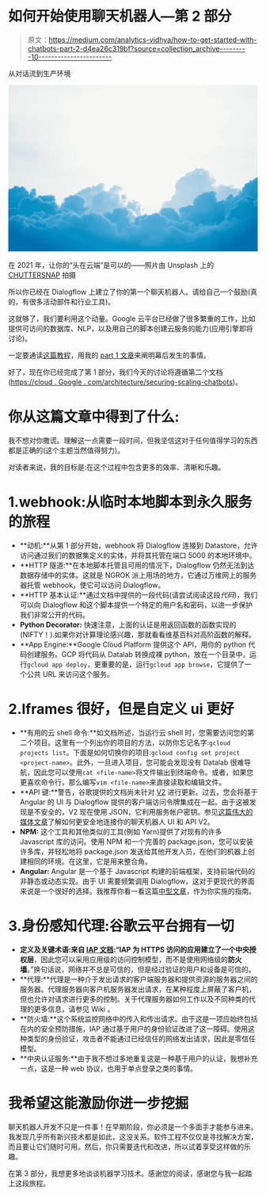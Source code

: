 # 如何开始使用聊天机器人—第 2 部分

> 原文：<https://medium.com/analytics-vidhya/how-to-get-started-with-chatbots-part-2-d4ea26c319bf?source=collection_archive---------10----------------------->

从对话流到生产环境

![](img/89919b7a353cece51b6aaac3d8a359f0.png)

在 2021 年，让你的“头在云端”是可以的——照片由 Unsplash 上的 [CHUTTERSNAP](https://unsplash.com/@chuttersnap) 拍摄

所以你已经在 Dialogflow 上建立了你的第一个聊天机器人。请给自己一个鼓励(真的，有很多活动部件和行业工具)。

这就够了，我们要利用这个动量。Google 云平台已经做了很多繁重的工作，比如提供可访问的数据库、NLP，以及用自己的脚本创建云服务的能力(应用引擎即将讨论)。

一定要通读[这篇教程](https://cloud.google.com/architecture/building-chatbot-agent-dialogflow)，用我的 [part 1 文章](/analytics-vidhya/how-to-get-started-with-chatbots-part-1-29d619759b33)来阐明幕后发生的事情。

好了，现在你已经完成了第 1 部分，我们今天的讨论将遵循第二个文档([https://cloud . Google . com/architecture/securing-scaling-chatbots](https://cloud.google.com/architecture/securing-scaling-chatbots))。

# 你从这篇文章中得到了什么:

我不想对你撒谎。理解这一点需要一段时间，但我坚信这对于任何值得学习的东西都是正确的(这个主题当然值得努力)。

对读者来说，我的目标是:在这个过程中包含更多的效率、清晰和乐趣。

# 1.webhook:从临时本地脚本到永久服务的旅程

*   **动机:**从第 1 部分开始，webhook 将 Dialogflow 连接到 Datastore，允许访问通过我们的数据集定义的实体，并将其托管在端口 5000 的本地环境中。
*   **HTTP 隧道:**在本地脚本托管且可用的情况下，Dialogflow 仍然无法到达数据存储中的实体。这就是 NGROK 派上用场的地方，它通过万维网上的服务器托管 webhook，使它可以访问 Dialogflow。
*   **HTTP 基本认证:**通过文档中提供的一段代码(请尝试阅读这段*代码*)，我们可以向 Dialogflow 和这个脚本提供一个特定的用户名和密码，以进一步保护我们非常公开的代码。
*   **Python Decorator:** 快速注意，上面的认证是用返回函数的函数实现的(NIFTY！).如果你对计算理论感兴趣，那就看看维基百科对高阶函数的解释。
*   **App Engine:**Google Cloud Platform 提供这个 API，用你的 python 代码创建服务。GCP 将代码从 Datalab 转换成裸 python，放在一个目录中，运行`gcloud app deploy`，更重要的是，运行`gcloud app browse`，它提供了一个公共 URL 来访问这个服务。

# 2.Iframes 很好，但是自定义 ui 更好

*   **有用的云 shell 命令:**如文档所述，当运行云 shell 时，您需要访问您的第二个项目。这里有一个列出你的项目的方法，以防你忘记名字:`gcloud projects list`。下面是如何切换你的项目:`gcloud config set project <project-name>`。此外，一旦进入项目，您可能会发现没有 Datalab 很难导航，因此您可以使用`cat <file-name>`将文件输出到终端命令。或者，如果您更喜欢命令行，那么编写`vim <file-name>`来直接读取和编辑文件。
*   **API 键:**警告，谷歌提供的文档尚未针对 [V2](https://cloud.google.com/dialogflow/es/docs/quick/setup#auth) 进行更新。过去，您会将基于 Angular 的 UI 与 Dialogflow 提供的客户端访问令牌集成在一起。由于这被发现是不安全的，V2 现在使用 JSON，它利用服务帐户密钥。参见[这篇伟大的媒体文章](/google-cloud/how-to-create-a-chatbot-using-dialogflow-enterprise-edition-and-dialogflow-api-v2-923f4a965176)了解如何更安全地连接你的聊天机器人 UI 和 API V2。
*   **NPM:** 这个工具和其他类似的工具(例如 Yarn)提供了对现有的许多 Javascript 库的访问。使用 NPM 和一个完善的 package.json，您可以安装许多库，并轻松地将 package.json 发送给其他开发人员，在他们的机器上创建相同的环境。在这里，它是用来整合角。
*   **Angular:** Angular 是一个基于 Javascript 构建的前端框架，支持前端代码的非静态或动态实现。由于 UI 需要频繁调用 Dialogflow，这对于更现代的界面来说是一个很好的选择。我推荐你看一看这篇[中型文章](/voice-tech-podcast/building-engaging-conversational-uis-with-rich-responses-using-dialogflow-fd182b2547e3)，作为你实施的指南。

# 3.身份感知代理:谷歌云平台拥有一切

*   **定义及关键术语:**来自 [IAP 文档](https://cloud.google.com/iap/docs):“IAP 为 HTTPS 访问的应用建立了一个**中央授权层**，因此您可以采用应用级的访问控制模型，而不是使用网络级的**防火墙**。”换句话说，网络并不总是可信的，但是经过验证的用户和设备是可信的。
*   **代理:**代理是一种介于发出请求的客户端服务器和提供资源的服务器之间的服务器。代理服务器向客户机服务器发出请求，在某种程度上屏蔽了客户机，但也允许对请求进行更多的控制。关于代理服务器如何工作以及不同种类的代理的更多信息，请参见 Wiki 。
*   **防火墙:**这个系统监控网络中的传入和传出请求。由于这是一项应始终包括在内的安全预防措施，IAP 通过基于用户的身份验证改进了这一障碍。使用这种类型的身份验证，攻击者不能通过已经信任的网络发出请求，因此是零信任模型。
*   **中央认证服务:**由于我不想过多地重复这是一种基于用户的认证，我想补充一点，这是一种 web 协议，也用于单点登录之类的事情。

# 我希望这能激励你进一步挖掘

聊天机器人开发不只是一件事！在早期阶段，你必须是一个多面手才能参与进来。我发现几乎所有新兴技术都是如此，这没关系。软件工程不仅仅是寻找解决方案，而且要让它们随时可用。然后，你只需要迭代和改进，所以试着享受这样做的乐趣。

在第 3 部分，我想更多地谈谈机器学习技术。感谢您的阅读，感谢您与我一起踏上这段旅程。